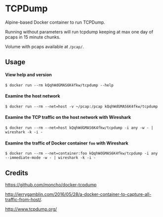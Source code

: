 TCPDump
=======

Alpine-based Docker container to run TCPDump.

Running without parameters will run tcpdump keeping at max one day of pcaps in 15 minute chunks.

Volume with pcaps available at `/pcap/`.

Usage
-----

#### View help and version

    $ docker run --rm kQqhWdGMAS6K4fkw/tcpdump --help

#### Examine the host network

    $ docker run --rm --net=host -v ~/pcap:/pcap kQqhWdGMAS6K4fkw/tcpdump

#### Examine the TCP traffic on the host network with Wireshark

    $ docker run --rm --net=host kQqhWdGMAS6K4fkw/tcpdump -i any -w - | wireshark -k -i -

#### Examine the traffic of Docker container `foo` with Wireshark

    $ docker run --rm --net=container:foo kQqhWdGMAS6K4fkw/tcpdump -i any --immediate-mode -w - | wireshark -k -i -


## Credits

https://github.com/moncho/docker-tcpdump

http://jerrygamblin.com/2016/05/28/a-docker-container-to-capture-all-traffic-from-host/.

http://www.tcpdump.org/
